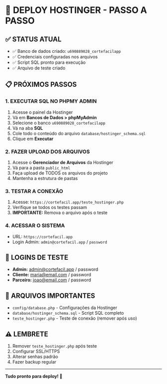 # 🚀 DEPLOY HOSTINGER - PASSO A PASSO

## ✅ STATUS ATUAL
- ✅ Banco de dados criado: `u690889028_cortefacilapp`
- ✅ Credenciais configuradas nos arquivos
- ✅ Script SQL pronto para execução
- ✅ Arquivo de teste criado

## 📋 PRÓXIMOS PASSOS

### 1. EXECUTAR SQL NO PHPMY ADMIN
1. Acesse o painel da Hostinger
2. Vá em **Bancos de Dados > phpMyAdmin**
3. Selecione o banco `u690889028_cortefacilapp`
4. Vá na aba **SQL**
5. Cole todo o conteúdo do arquivo `database/hostinger_schema.sql`
6. Clique em **Executar**

### 2. FAZER UPLOAD DOS ARQUIVOS
1. Acesse o **Gerenciador de Arquivos** da Hostinger
2. Vá para a pasta `public_html`
3. Faça upload de TODOS os arquivos do projeto
4. Mantenha a estrutura de pastas

### 3. TESTAR A CONEXÃO
1. Acesse: `https://cortefacil.app/teste_hostinger.php`
2. Verifique se todos os testes passam
3. **IMPORTANTE:** Remova o arquivo após o teste

### 4. ACESSAR O SISTEMA
- URL: `https://cortefacil.app`
- Login Admin: `admin@cortefacil.app` / `password`

## 🔐 LOGINS DE TESTE
- **Admin:** admin@cortefacil.app / password
- **Cliente:** maria@email.com / password  
- **Parceiro:** joao@email.com / password

## 📁 ARQUIVOS IMPORTANTES
- `config/database.php` - Configurações da Hostinger
- `database/hostinger_schema.sql` - Script SQL completo
- `teste_hostinger.php` - Teste de conexão (remover após uso)

## ⚠️ LEMBRETE
1. Remover `teste_hostinger.php` após teste
2. Configurar SSL/HTTPS
3. Alterar senhas padrão
4. Fazer backup regular

---
**Tudo pronto para deploy! 🎉**